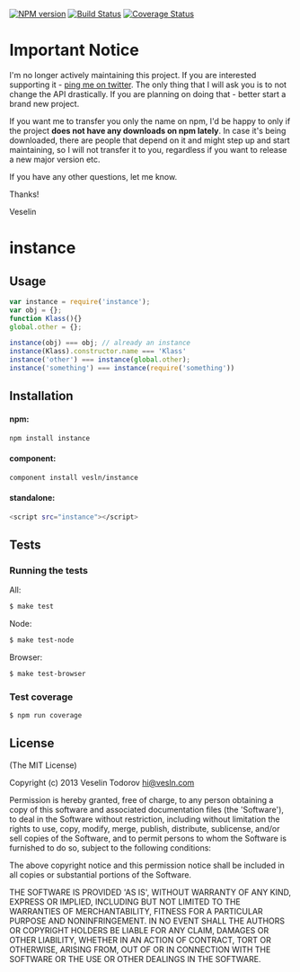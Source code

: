 [![NPM version](https://badge.fury.io/js/instance.png)](http://badge.fury.io/js/instance)
[![Build Status](https://secure.travis-ci.org/vesln/instance.png)](http://travis-ci.org/vesln/instance)
[![Coverage Status](https://coveralls.io/repos/vesln/instance/badge.png?branch=master)](https://coveralls.io/r/vesln/instance?branch=master)

# Important Notice

I'm no longer actively maintaining this project. If you are interested supporting it - [ping me on twitter](https://twitter.com/vesln).
The only thing that I will ask you is to not change the API drastically. If you are planning on doing that - better start a brand new project.

If you want me to transfer you only the name on npm, I'd be happy to only if the project **does not have any downloads on npm lately**. In case it's being
downloaded, there are people that depend on it and might step up and start maintaining, so I will not transfer it to you, regardless if you want to release
a new major version etc.

If you have any other questions, let me know.

Thanks!

Veselin

# instance

## Usage

```js
var instance = require('instance');
var obj = {};
function Klass(){}
global.other = {};

instance(obj) === obj; // already an instance
instance(Klass).constructor.name === 'Klass'
instance('other') === instance(global.other);
instance('something') === instance(require('something'))
```

## Installation

#### npm:

```bash
npm install instance
```

#### component:

```bash
component install vesln/instance
```

#### standalone:

```bash
<script src="instance"></script>
```

## Tests

### Running the tests

All:

```bash
$ make test
```

Node:

```bash
$ make test-node
```

Browser:

```bash
$ make test-browser
```

### Test coverage

```bash
$ npm run coverage
```

## License

(The MIT License)

Copyright (c) 2013 Veselin Todorov <hi@vesln.com>

Permission is hereby granted, free of charge, to any person obtaining
a copy of this software and associated documentation files (the
'Software'), to deal in the Software without restriction, including
without limitation the rights to use, copy, modify, merge, publish,
distribute, sublicense, and/or sell copies of the Software, and to
permit persons to whom the Software is furnished to do so, subject to
the following conditions:

The above copyright notice and this permission notice shall be
included in all copies or substantial portions of the Software.

THE SOFTWARE IS PROVIDED 'AS IS', WITHOUT WARRANTY OF ANY KIND,
EXPRESS OR IMPLIED, INCLUDING BUT NOT LIMITED TO THE WARRANTIES OF
MERCHANTABILITY, FITNESS FOR A PARTICULAR PURPOSE AND NONINFRINGEMENT.
IN NO EVENT SHALL THE AUTHORS OR COPYRIGHT HOLDERS BE LIABLE FOR ANY
CLAIM, DAMAGES OR OTHER LIABILITY, WHETHER IN AN ACTION OF CONTRACT,
TORT OR OTHERWISE, ARISING FROM, OUT OF OR IN CONNECTION WITH THE
SOFTWARE OR THE USE OR OTHER DEALINGS IN THE SOFTWARE.
